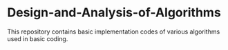 # Design-and-Analysis-of-Algorithms
This repository contains basic implementation codes of various algorithms used in basic coding. 
